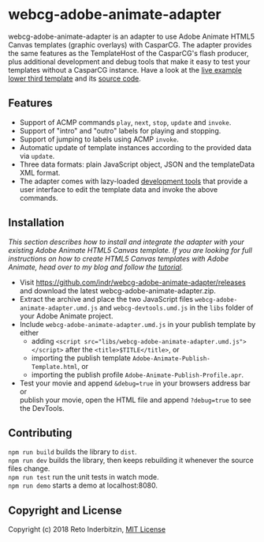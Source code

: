 # webcg-adobe-animate-adapter

webcg-adobe-animate-adapter is an adapter to use Adobe Animate HTML5 Canvas templates (graphic overlays) with CasparCG. The adapter provides the same features as the TemplateHost of the CasparCG's flash producer, plus additional development and debug tools that make it easy to test your templates without a CasparCG instance. Have a look at the [live example lower third template](https://indr.github.io/webcg-adobe-animate-adapter) and its [source code](https://github.com/indr/webcg-adobe-animate-adapter/tree/master/docs).

## Features

- Support of ACMP commands `play`, `next`, `stop`, `update` and `invoke`.
- Support of "intro" and "outro" labels for playing and stopping.
- Support of jumping to labels using ACMP `invoke`.
- Automatic update of template instances according to the provided data via `update`.
- Three data formats: plain JavaScript object, JSON and the templateData XML format.
- The adapter comes with lazy-loaded [development tools](https://github.com/indr/webcg-devtools) that provide a user interface to edit the template data and invoke the above commands.

## Installation

*This section describes how to install and integrate the adapter with your existing Adobe Animate HTML5 Canvas template. If you are looking for full instructions on how to create HTML5 Canvas templates with Adobe Animate, head over to my blog and follow the [tutorial](https://indr.ch/).*

 - Visit https://github.com/indr/webcg-adobe-animate-adapter/releases and download the latest webcg-adobe-animate-adapter.zip.
 - Extract the archive and place the two JavaScript files `webcg-adobe-animate-adapter.umd.js` and `webcg-devtools.umd.js` in the `libs` folder of your Adobe Animate project.
 - Include `webcg-adobe-animate-adapter.umd.js` in your publish template by either
   - adding `<script src="libs/webcg-adobe-animate-adapter.umd.js"></script>` after the `<title>$TITLE</title>`, or
   - importing the publish template `Adobe-Animate-Publish-Template.html`, or
   - importing the publish profile `Adobe-Animate-Publish-Profile.apr`.
 - Test your movie and append `&debug=true` in your browsers address bar or  
   publish your movie, open the HTML file and append `?debug=true` to see the DevTools.

## Contributing

`npm run build` builds the library to `dist`.  
`npm run dev` builds the library, then keeps rebuilding it whenever the source files change.  
`npm run test` run the unit tests in watch mode.  
`npm run demo` starts a demo at localhost:8080.

## Copyright and License

Copyright (c) 2018 Reto Inderbitzin, [MIT License](LICENSE)
